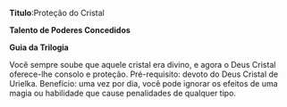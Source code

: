 **Titulo**:Proteção do Cristal

**Talento de Poderes Concedidos**

**Guia da Trilogia**

 Você sempre soube que aquele cristal era divino, e agora o Deus Cristal oferece-lhe consolo e proteção. Pré-requisito: devoto do Deus Cristal de Urielka. Benefício: uma vez por dia, você pode ignorar os efeitos de uma magia ou habilidade que cause penalidades de qualquer tipo.